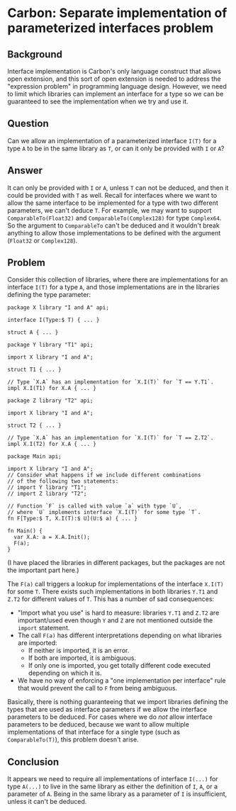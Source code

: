 <!--
Part of the Carbon Language project, under the Apache License v2.0 with LLVM
Exceptions. See /LICENSE for license information.
SPDX-License-Identifier: Apache-2.0 WITH LLVM-exception
-->

# Carbon: Separate implementation of parameterized interfaces problem

## Background

Interface implementation is Carbon's only language construct that allows open
extension, and this sort of open extension is needed to address the "expression
problem" in programming language design. However, we need to limit which
libraries can implement an interface for a type so we can be guaranteed to see
the implementation when we try and use it.

## Question

Can we allow an implementation of a parameterized interface `I(T)` for a type
`A` to be in the same library as `T`, or can it only be provided with `I` or
`A`?

## Answer

It can only be provided with `I` or `A`, unless `T` can not be deduced, and then
it could be provided with `T` as well. Recall for interfaces where we want to
allow the same interface to be implemented for a type with two different
parameters, we can't deduce `T`. For example, we may want to support
`ComparableTo(Float32)` and `ComparableTo(Complex128)` for type `Complex64`. So
the argument to `ComparableTo` can't be deduced and it wouldn't break anything
to allow those implementations to be defined with the argument (`Float32` or
`Complex128`).

## Problem

Consider this collection of libraries, where there are implementations for an
interface `I(T)` for a type `A`, and those implementations are in the libraries
defining the type parameter:

```
package X library "I and A" api;

interface I(Type:$ T) { ... }

struct A { ... }
```

```
package Y library "T1" api;

import X library "I and A";

struct T1 { ... }

// Type `X.A` has an implementation for `X.I(T)` for `T == Y.T1`.
impl X.I(T1) for X.A { ... }
```

```
package Z library "T2" api;

import X library "I and A";

struct T2 { ... }

// Type `X.A` has an implementation for `X.I(T)` for `T == Z.T2`.
impl X.I(T2) for X.A { ... }
```

```
package Main api;

import X library "I and A";
// Consider what happens if we include different combinations
// of the following two statements:
// import Y library "T1";
// import Z library "T2";

// Function `F` is called with value `a` with type `U`,
// where `U` implements interface `X.I(T)` for some type `T`.
fn F[Type:$ T, X.I(T):$ U](U:$ a) { ... }

fn Main() {
  var X.A: a = X.A.Init();
  F(a);
}
```

(I have placed the libraries in different packages, but the packages are not the
important part here.)

The `F(a)` call triggers a lookup for implementations of the interface `X.I(T)`
for some `T`. There exists such implementations in both libraries `Y.T1` and
`Z.T2` for different values of `T`. This has a number of sad consequences:

-   "Import what you use" is hard to measure: libraries `Y.T1` and `Z.T2` are
    important/used even though `Y` and `Z` are not mentioned outside the
    `import` statement.
-   The call `F(a)` has different interpretations depending on what libraries
    are imported:
    -   If neither is imported, it is an error.
    -   If both are imported, it is ambiguous.
    -   If only one is imported, you get totally different code executed
        depending on which it is.
-   We have no way of enforcing a "one implementation per interface" rule that
    would prevent the call to `F` from being ambiguous.

Basically, there is nothing guaranteeing that we import libraries defining the
types that are used as interface parameters if we allow the interface parameters
to be deduced. For cases where we do _not_ allow interface parameters to be
deduced, because we want to allow multiple implementations of that interface for
a single type (such as `ComparableTo(T)`), this problem doesn't arise.

## Conclusion

It appears we need to require all implementations of interface `I(...)` for type
`A(...)` to live in the same library as either the definition of `I`, `A`, or a
parameter of `A`. Being in the same library as a parameter of `I` is
insufficient, unless it can't be deduced.
